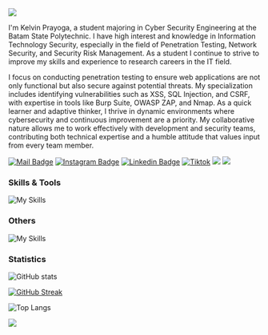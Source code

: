 <img src="https://capsule-render.vercel.app/api?type=waving&color=0:3a8296,100:091519&height=150&text=Hello,%20I'm%20Muhammad%20Farhandi%20Rahim&fontSize=50&fontColor=61DAFB&fontAlignY=45&animation=twinkling&desc=Penetration%20Tester%20and%20Cyber%20Security%20Enthusiast&descSize=30&descAlignY=85&section=header" />

I'm Kelvin Prayoga, a student majoring in Cyber Security Engineering at the Batam State Polytechnic. I have high interest and knowledge in Information Technology Security, especially in the field of 
Penetration Testing, Network Security, and Security Risk Management. As a student I continue to strive to improve my skills and experience to research careers in the IT field.

I focus on conducting penetration testing to ensure web applications are not only functional but also secure against potential threats. My specialization includes identifying vulnerabilities such as XSS, SQL Injection, and CSRF, with expertise in tools like Burp Suite, OWASP ZAP, and Nmap. As a quick learner and adaptive thinker, I thrive in dynamic environments where cybersecurity and continuous improvement are a priority. My collaborative nature allows me to work effectively with development and security teams, contributing both technical expertise and a humble attitude that values input from every team member.

[![Mail Badge](https://img.shields.io/badge/-kelvinprayoga46@gmail.com-dc2626?style=flat&labelColor=dc2626&logo=gmail&logoColor=white)](mailto:kelvinprayoga46@gmail.com)
[![Instagram Badge](https://img.shields.io/badge/-@pin.pryga__-c026d3?style=flat&labelColor=c026d3&logo=instagram&logoColor=white)](https://instagram.com/pin.pryga) 
[![Linkedin Badge](https://img.shields.io/badge/kelvin-prayoga-0284c7?style=flat&labelColor=0284c7&logo=linkedin&logoColor=white)](https://www.linkedin.com/in/kelvin-prayoga/) 
[![Tiktok](https://img.shields.io/badge/-Helix-171717?style=flat&labelColor=171717&logo=tiktok&logoColor=white)](https://www.tiktok.com/@itsyourtimehelix/)
[![](https://komarev.com/ghpvc/?username=kelvinprayoga46&color=blue&label=Profile%20Views)](https://github.com/satriabahari/kelvinprayoga46)
[![](https://img.shields.io/github/followers/kelvinprayoga46?label=GitHub%20Followers)](https://github.com/kelvinprayoga46)


### Skills & Tools

![My Skills](https://skillicons.dev/icons?perline=12&i=html,css,grafana,ai,js,mysql,php,postman,prometheus,py,redhat,selenium,ubuntu,androidstudio)

### Others

![My Skills](https://skillicons.dev/icons?i=github,netlify,stackoverflow)

### Statistics

![GitHub stats](https://github-readme-stats.vercel.app/api?username=kelvinprayoga46&theme=react&show_icons=true&)

[![GitHub Streak](https://github-readme-streak-stats.herokuapp.com?user=kelvinprayoga46&theme=react&card_width=470)](https://git.io/streak-stats)

![Top Langs](https://github-readme-stats.vercel.app/api/top-langs/?username=kelvinprayoga46&card_width=495&langs_count=7&layout=compact&theme=react)



<img src="https://capsule-render.vercel.app/api?type=waving&color=0:4daec8,100:091519&height=100&section=footer" />
